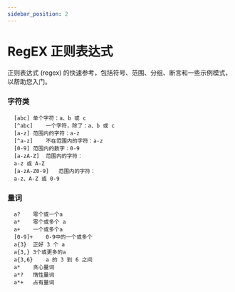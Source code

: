 ```yaml
---
sidebar_position: 2
---
```


# RegEX 正则表达式

正则表达式 (regex) 的快速参考，包括符号、范围、分组、断言和一些示例模式，以帮助您入门。


### 字符类

      [abc]	单个字符：a、b 或 c
      [^abc]	一个字符，除了：a、b 或 c
      [a-z]	范围内的字符：a-z
      [^a-z]	不在范围内的字符：a-z
      [0-9]	范围内的数字：0-9
      [a-zA-Z]	范围内的字符：
      a-z 或 A-Z
      [a-zA-Z0-9]	范围内的字符：
      a-z、A-Z 或 0-9


### 量词

      a?	零个或一个a
      a*	零个或多个 a
      a+	一个或多个a
      [0-9]+	0-9中的一个或多个
      a{3}	正好 3 个 a
      a{3,}	3个或更多的a
      a{3,6}	a 的 3 到 6 之间
      a*	贪心量词
      a*?	惰性量词
      a*+	占有量词

